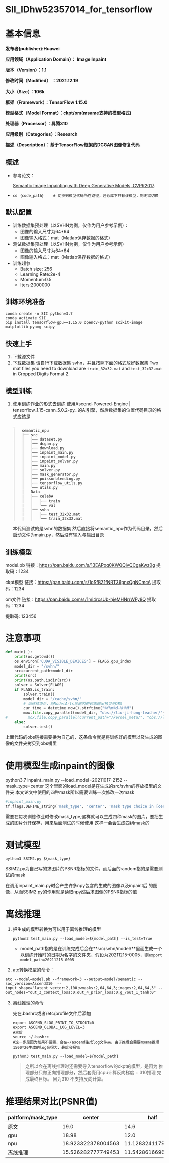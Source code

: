 # SII_IDhw52357014_for_tensorflow
# 基本信息

**发布者(publisher):Huawei**

**应用领域（Application Domain）： Image Inpaint**

**版本（Version）：1.1**

**修改时间（Modified） ：2021.12.19**

**大小（Size）：106k**

**框架（Framework）：TensorFlow 1.15.0**

**模型格式（Model Format）：ckpt/om(msame支持的模型格式)**

**处理器（Processor）：昇腾310**

**应用级别（Categories）：Research**

**描述（Description）：基于TensorFlow框架的DCGAN图像修复代码**

## 概述

- 参考论文：

  [Semantic Image Inpainting with Deep Generative Models, CVPR2017](http://openaccess.thecvf.com/content_cvpr_2017/papers/Yeh_Semantic_Image_Inpainting_CVPR_2017_paper.pdf).

- ```
  cd ｛code_path｝    # 切换到模型代码所在路径，若仓库下只有该模型，则无需切换
  ```

## 默认配置

- 训练数据集预处理（以SVHN为例，仅作为用户参考示例）：
  - 图像的输入尺寸为64*64
  - 图像输入格式：mat（Matlab保存数据的格式）
- 测试数据集预处理（以SVHN为例，仅作为用户参考示例）
  - 图像的输入尺寸为64*64
  - 图像输入格式：mat（Matlab保存数据的格式）
- 训练超参
  - Batch size: 256
  - Learning Rate:2e-4
  - Momentum:0.5
  - Iters:2000000

## 训练环境准备

```shell
conda create -n SII python=3.7
conda activate SII
pip install tensorflow-gpu==1.15.0 opencv-python scikit-image matplotlib pyamg scipy
```

## 快速上手

1. 下载源文件
2. 下载数据集
   请自行下载数据集 svhn，并且按照下面的格式放好数据集
   Two mat files you need to download are `train_32x32.mat` and `test_32x32.mat` in Cropped Digits Format 2.

## 模型训练

1. 使用训练作业的形式去训练
   使用Ascend-Powered-Engine | tensorflow_1.15-cann_5.0.2-py_ 的AI引擎，然后数据集的位置代码目录的格式应该是

   ```
   .
   │   semantic_npu
   │   ├── src
   │   │   ├── dataset.py
   │   │   ├── dcgan.py
   │   │   ├── download.py
   │   │   ├── inpaint_main.py
   │   │   ├── inpaint_model.py
   │   │   ├── inpaint_solver.py
   │   │   ├── main.py
   │   │   ├── solver.py
   │   │   ├── mask_generator.py
   │   │   ├── poissonblending.py
   │   │   ├── tensorflow_utils.py
   │   │   └── utils.py
   │   |   Data
   │   |   ├── celebA
   │   |   │   ├── train
   │   |   │   └── val
   │   |   ├── svhn
   │   |   │   ├── test_32x32.mat
   │   |   │   └── train_32x32.mat
   ```

   本代码测试的是svhn的数据集
   然后直接将semantic_npu作为代码目录，然后启动文件为main.py，然后没有输入与输出目录

## 训练模型
model.pb
链接：https://pan.baidu.com/s/13EAPoq0KWQQivQCgaKwz0g 
提取码：1234

ckpt模型
链接：https://pan.baidu.com/s/1oSfBZ1fNRT36pnxQgNCmcA 
提取码：1234

om文件
链接：https://pan.baidu.com/s/1mi4rcsUb-hjeMHNrrWFy8Q 
提取码：1234

提取码:
123456


# 注意事项

```python
def main(_):
    print(os.getcwd())
    os.environ['CUDA_VISIBLE_DEVICES'] = FLAGS.gpu_index
    model_dir = "/svhn/"
    src=current_path+model_dir
    print(src)
    print(os.path.isdir(src))
    solver = Solver(FLAGS)
    if FLAGS.is_train:
        solver.train()
        model_dir = "/cache/svhn/"
        # 训练结束后，将ModelArts容器内的训练输出拷贝到OBS
        cur_time = datetime.now().strftime("%Y%m%d-%H%M")
        mox.file.copy_parallel(model_dir, "obs://liu-ji-hong-teacher/"+cur_time+"/svhn")
#         mox.file.copy_parallel(current_path+"/kernel_meta/", "obs://liu-ji-hong-teacher/semantic-finish/kernel_meta")
    else:
        solver.test()
```
上面代码的obs链接需要换为自己的，这条命令就是将训练好的模型以及生成的图像的文件夹拷贝到obs桶里

# 使用模型生成inpaint的图像
python3.7 inpaint_main.py --load_model=20211017-2152 --mask_type=center
这个里面的load_model是在生成的src/svhn的存放模型的文件夹
本文论文中使用的四种mask所以需要训练一次修改一次mask
```python
#inpaint_main.py
tf.flags.DEFINE_string('mask_type', 'center', 'mask type choice in [center|random|half|pattern], default: center')
```
需要在每次训练作业时修改mask_type,这样就可以生成四种mask的图片，要把生成的图片分开保存，用来后面测试的时候使用
这样一会会生成四组mask的

# 测试模型
```shell
python3 SSIM2.py ${mask_type}
```
SSIM2.py为自己写的求图片的PSNR指标的文件，而后面的random指的是需要测试的mask

在调用inpaint_main.py时会产生许多npy包含的生成的图像以及inpaint后 的图像，从而SSIM2.py的作用就是读取npy然后求图像的PSNR指标的值

# 离线推理

1. 把生成的模型转换为可以用于离线推理的模型

   `python3 test_main.py --load_model=${model_path} --is_test=True`

   * model_path指的是在训练完成后会在**src/svhn/model/**里面生成一个以训练开始时的日期为名字的文件夹，假设为20211215-0005，则`export model_path=20211215-0005`

2. atc转换模型的命令：

`atc --model=model.pb --framework=3 --output=model/semantic --soc_version=Ascend310  --input_shape="latent_vector:2,100;wmasks:2,64,64,3;images:2,64,64,3" --out_nodes="out_3_context_loss:0;out_4_prior_loss:0;g_/out_1_tanh:0"`

3. 离线推理的命令

   先在.bashrc或者/etc/profile文件后添加

   ```shell
   export ASCEND_SLOG_PRINT_TO_STDOUT=0
   export ASCEND_GLOBAL_LOG_LEVEL=3
   #然后
   source ~/.bashrc
   #这一步是因为如果不设置，会在~/ascend生成log文件夹，由于推理会需要msame推理1500*20生成的log会很大，最后会报错
   ```

   

   `python3 test_main.py --load_model=${model_path}`

   > 之所以会在离线推理时还需要导入tensorflow的ckpt的模型，是因为 推理部分只做正向推理部分，然后套壳用cpu计算反向梯度 + 310推理 完成最终目标。 因为310 不支持反向计算。




# 推理结果对比(PSNR值)

| paltform/mask_type | center             | half               | random             | pattern           |
| ------------------ | ------------------ | ------------------ | ------------------ | ----------------- |
| 原文               | 19.0               | 14.6               | 33.0               | 19.8              |
| gpu                | 18.98              | 12.0               | 20.11              | 21.34             |
| npu                | 18.923322378004563 | 11.128324117994813 | 21.132619768680495 | 20.802661189895783 |
| 离线推理           | 15.526282777749453 | 11.542861669611257 | 17.84091132767341  | 17.11531867788335 |



